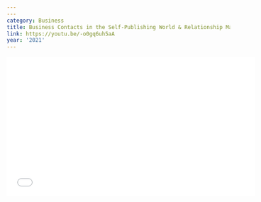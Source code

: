 ```yaml
---
---
category: Business
title: Business Contacts in the Self-Publishing World & Relationship Management
link: https://youtu.be/-o0gq6uh5aA
year: '2021'
---
```

<iframe width="560" height="315" src="{{ page.link }}" frameborder="0" allowfullscreen></iframe>
